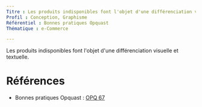```yaml
---
Titre : Les produits indisponibles font l'objet d'une différenciation visuelle et textuelle.
Profil : Conception, Graphisme
Référentiel : Bonnes pratiques Opquast
Thématique : e-Commerce

---
```

Les produits indisponibles font l'objet d'une différenciation visuelle et textuelle.

# Références

*   Bonnes pratiques Opquast : [OPQ 67](https://checklists.opquast.com/fr/qualiteweb/les-produits-indisponibles-font-lobjet-dune-differenciation-visuelle-et-textuelle)
